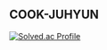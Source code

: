## COOK-JUHYUN

[![Solved.ac Profile](http://mazassumnida.wtf/api/v2/generate_badge?boj=MOMO304)](https://solved.ac/MOMO304/)
